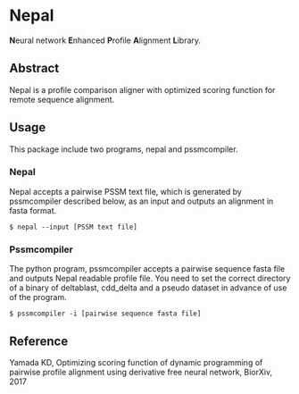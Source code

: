 # Nepal
**N**eural network **E**nhanced **P**rofile **A**lignment **L**ibrary.

## Abstract
Nepal is a profile comparison aligner with optimized scoring function for remote sequence alignment.

## Usage
This package include two programs, nepal and pssmcompiler.

### Nepal
Nepal accepts a pairwise PSSM text file, which is generated by pssmcompiler described below, as an input and outputs an alignment in fasta format.

`$ nepal --input [PSSM text file]`

### Pssmcompiler
The python program, pssmcompiler accepts a pairwise sequence fasta file and outputs Nepal readable profile file. You need to set the correct directory of a binary of deltablast, cdd_delta and a pseudo dataset in advance of use of the program.

`$ pssmcompiler -i [pairwise sequence fasta file]`

## Reference
Yamada KD, Optimizing scoring function of dynamic programming of pairwise profile alignment using derivative free neural network, BiorXiv, 2017
